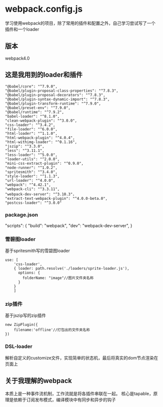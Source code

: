 # webpack.config.js
学习使用webpack的项目，除了常用的插件和配置之外，自己学习尝试写了一个插件和一个loader
## 版本
webpack4.0

## 这是我用到的loader和插件
    "@babel/core": "^7.9.0",
    "@babel/plugin-proposal-class-properties": "^7.8.3",
    "@babel/plugin-proposal-decorators": "^7.8.3",
    "@babel/plugin-syntax-dynamic-import": "^7.8.3",
    "@babel/plugin-transform-runtime": "^7.9.0",
    "@babel/preset-env": "^7.9.0",
    "@babel/runtime": "^7.9.2",
    "babel-loader": "^8.1.0",
    "clean-webpack-plugin": "^3.0.0",
    "css-loader": "^3.4.2",
    "file-loader": "^6.0.0",
    "html-loader": "^1.1.0",
    "html-webpack-plugin": "^4.0.4",
    "html-withimg-loader": "^0.1.16",
    "jszip": "^3.3.0",
    "less": "^3.11.1",
    "less-loader": "^5.0.0",
    "loader-utils": "^2.0.0",
    "mini-css-extract-plugin": "^0.9.0",
    "node-runner": "^1.0.2",
    "spritesmith": "^3.4.0",
    "style-loader": "^1.1.3",
    "url-loader": "^4.0.0",
    "webpack": "^4.42.1",
    "webpack-cli": "^3.3.11",
    "webpack-dev-server": "^3.10.3"，
    "extract-text-webpack-plugin": "^4.0.0-beta.0",
    "postcss-loader": "^3.0.0"

	 
### package.json
  "scripts": {
    "build": "webpack",
    "dev": "webpack-dev-server",
  }

### 雪碧图loader
基于spritesmith写的雪碧图loader

	use: [
		'css-loader', 
		{ loader: path.resolve('./loaders/sprite-loader.js'),
		  options: {
		    folderName: "image"//图片文件夹名称
		  }
		}
	    ]

### zip插件
基于jszip写的zip插件

	new ZipPlugin({
	    filename:'offline'//打包出的文件夹名称
	})

### DSL-loader
解析自定义的customize文件，实现简单的状态机，最后将真实的dom节点渲染在页面上

## 关于我理解的webpack
本质上是一种事件流机制，工作流就是将各插件串联在一起。
核心是tapable，原理是依赖于订阅发布模式，编译模块中有同步和异步的钩子

